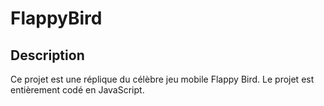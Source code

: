 # FlappyBird

## Description

Ce projet est une réplique du célèbre jeu mobile Flappy Bird.
Le projet est entièrement codé en JavaScript.
